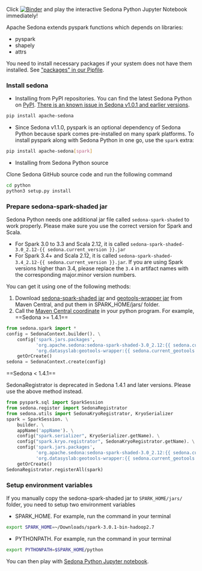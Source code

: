 Click [![Binder](https://mybinder.org/badge_logo.svg)](https://mybinder.org/v2/gh/apache/sedona/HEAD?filepath=binder) and play the interactive Sedona Python Jupyter Notebook immediately!

Apache Sedona extends pyspark functions which depends on libraries:

* pyspark
* shapely
* attrs

You need to install necessary packages if your system does not have them installed. See ["packages" in our Pipfile](https://github.com/apache/sedona/blob/master/python/Pipfile).

### Install sedona

* Installing from PyPI repositories. You can find the latest Sedona Python on [PyPI](https://pypi.org/project/apache-sedona/). [There is an known issue in Sedona v1.0.1 and earlier versions](../release-notes/#known-issue).

```bash
pip install apache-sedona
```

* Since Sedona v1.1.0, pyspark is an optional dependency of Sedona Python because spark comes pre-installed on many spark platforms. To install pyspark along with Sedona Python in one go, use the `spark` extra:
  
```bash
pip install apache-sedona[spark]
```

* Installing from Sedona Python source

Clone Sedona GitHub source code and run the following command

```bash
cd python
python3 setup.py install
```

### Prepare sedona-spark-shaded jar

Sedona Python needs one additional jar file called `sedona-spark-shaded` to work properly. Please make sure you use the correct version for Spark and Scala.

* For Spark 3.0 to 3.3 and Scala 2.12, it is called `sedona-spark-shaded-3.0_2.12-{{ sedona.current_version }}.jar`
* For Spark 3.4+ and Scala 2.12, it is called `sedona-spark-shaded-3.4_2.12-{{ sedona.current_version }}.jar`. If you are using Spark versions higher than 3.4, please replace the `3.4` in artifact names with the corresponding major.minor version numbers.

You can get it using one of the following methods:

1. Download [sedona-spark-shaded jar](https://repo.maven.apache.org/maven2/org/apache/sedona/) and [geotools-wrapper jar](https://repo.maven.apache.org/maven2/org/datasyslab/geotools-wrapper/) from Maven Central, and put them in SPARK_HOME/jars/ folder.
2. Call the [Maven Central coordinate](../maven-coordinates) in your python program. For example,
==Sedona >= 1.4.1==

```python
from sedona.spark import *
config = SedonaContext.builder(). \
    config('spark.jars.packages',
           'org.apache.sedona:sedona-spark-shaded-3.0_2.12:{{ sedona.current_version }},'
           'org.datasyslab:geotools-wrapper:{{ sedona.current_geotools }}'). \
    getOrCreate()
sedona = SedonaContext.create(config)
```

==Sedona < 1.4.1==

SedonaRegistrator is deprecated in Sedona 1.4.1 and later versions. Please use the above method instead.

```python
from pyspark.sql import SparkSession
from sedona.register import SedonaRegistrator
from sedona.utils import SedonaKryoRegistrator, KryoSerializer
spark = SparkSession. \
    builder. \
    appName('appName'). \
    config("spark.serializer", KryoSerializer.getName). \
    config("spark.kryo.registrator", SedonaKryoRegistrator.getName). \
    config('spark.jars.packages',
           'org.apache.sedona:sedona-spark-shaded-3.0_2.12:{{ sedona.current_version }},'
           'org.datasyslab:geotools-wrapper:{{ sedona.current_geotools }}'). \
    getOrCreate()
SedonaRegistrator.registerAll(spark)
```

### Setup environment variables

If you manually copy the sedona-spark-shaded jar to `SPARK_HOME/jars/` folder, you need to setup two environment variables

* SPARK_HOME. For example, run the command in your terminal

```bash
export SPARK_HOME=~/Downloads/spark-3.0.1-bin-hadoop2.7
```

* PYTHONPATH. For example, run the command in your terminal

```bash
export PYTHONPATH=$SPARK_HOME/python
```

You can then play with [Sedona Python Jupyter notebook](../../tutorial/jupyter-notebook/).
